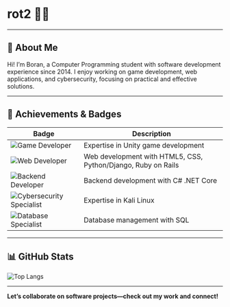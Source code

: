 # rot2 👨‍💻

---

## 🌟 About Me
Hi! I’m Boran, a Computer Programming student with software development experience since 2014. I enjoy working on game development, web applications, and cybersecurity, focusing on practical and effective solutions.


---

## 🎯 Achievements & Badges
| Badge                                      | Description                          |
|--------------------------------------------|--------------------------------------|
| ![Game Developer](https://img.shields.io/badge/Game%20Developer-Unity-yellow?style=flat-square&logo=unity) | Expertise in Unity game development  |
| ![Web Developer](https://img.shields.io/badge/Web%20Developer-HTML5%2FCSS%2FPython%2FDjango%2FRuby%20on%20Rails-lightblue?style=flat-square&logo=html5) | Web development with HTML5, CSS, Python/Django, Ruby on Rails |
| ![Backend Developer](https://img.shields.io/badge/Backend%20Developer-.NET%20Core-orange?style=flat-square&logo=dotnet) | Backend development with C# .NET Core    |
| ![Cybersecurity Specialist](https://img.shields.io/badge/Cybersecurity%20Specialist-Kali%20Linux%2FMetasploit-red?style=flat-square&logo=linux) | Expertise in Kali Linux  |
| ![Database Specialist](https://img.shields.io/badge/Database%20Specialist-SQL-green?style=flat-square&logo=postgresql) | Database management with SQL          |

---

## 📊 GitHub Stats

![Top Langs](https://github-readme-stats.vercel.app/api/top-langs/?username=rot2&layout=compact&theme=dracula)

---

**Let’s collaborate on software projects—check out my work and connect!**
